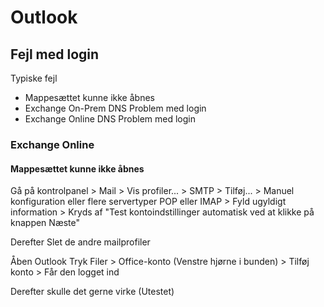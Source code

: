 

# Outlook

## Fejl med login
Typiske fejl
- Mappesættet kunne ikke åbnes
- Exchange On-Prem DNS Problem med login
- Exchange Online DNS Problem med login


### Exchange Online
#### Mappesættet kunne ikke åbnes

Gå på kontrolpanel > Mail > Vis profiler... > SMTP > Tilføj... > Manuel konfiguration eller flere servertyper 
POP eller IMAP > Fyld ugyldigt information > Kryds af "Test kontoindstillinger automatisk ved at klikke på knappen Næste"

Derefter Slet de andre mailprofiler

Åben Outlook
Tryk Filer > Office-konto (Venstre hjørne i bunden) > Tilføj konto > Får den logget ind

Derefter skulle det gerne virke 
(Utestet)

